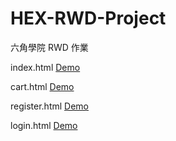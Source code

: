 # HEX-RWD-Project
六角學院 RWD 作業

index.html <a href="https://zyc0626.github.io/HEX-RWD-Project/index.html">Demo</a>

cart.html <a href="https://zyc0626.github.io/HEX-RWD-Project/cart.html">Demo</a>

register.html <a href="https://zyc0626.github.io/HEX-RWD-Project/register.html">Demo</a>

login.html <a href="https://zyc0626.github.io/HEX-RWD-Project/login.html">Demo</a>
